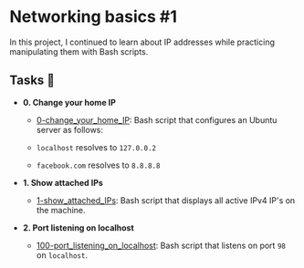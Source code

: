 # Networking basics #1



In this project, I continued to learn about IP addresses while practicing manipulating them with Bash scripts.



## Tasks :page_with_curl:



* **0. Change your home IP**

  * [0-change_your_home_IP](./0-change_your_home_IP): Bash script that configures an Ubuntu server as follows:

  * `localhost` resolves to `127.0.0.2`

  * `facebook.com` resolves to `8.8.8.8`



* **1. Show attached IPs**

  * [1-show_attached_IPs](./1-show_attached_IPs): Bash script that displays all active IPv4 IP's on the machine.



* **2. Port listening on localhost**

  * [100-port_listening_on_localhost](./100-port_listening_on_localhost): Bash script that listens on port `98` on `localhost`.
